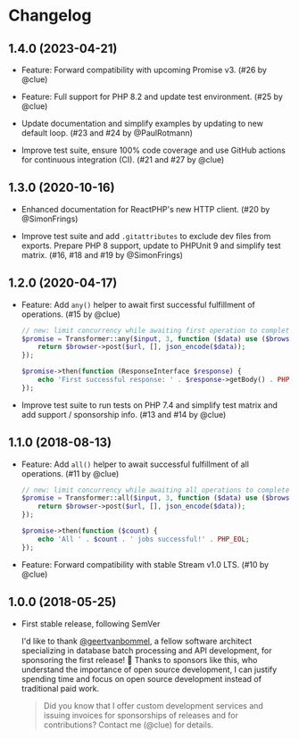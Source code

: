 # Changelog

## 1.4.0 (2023-04-21)

*   Feature: Forward compatibility with upcoming Promise v3.
    (#26 by @clue)

*   Feature: Full support for PHP 8.2 and update test environment.
    (#25 by @clue)

*   Update documentation and simplify examples by updating to new default loop.
    (#23 and #24 by @PaulRotmann)

*   Improve test suite, ensure 100% code coverage and use GitHub actions for continuous integration (CI).
    (#21 and #27 by @clue)

## 1.3.0 (2020-10-16)

*   Enhanced documentation for ReactPHP's new HTTP client.
    (#20 by @SimonFrings)

*   Improve test suite and add `.gitattributes` to exclude dev files from exports.
    Prepare PHP 8 support, update to PHPUnit 9 and simplify test matrix.
    (#16, #18 and #19 by @SimonFrings)

## 1.2.0 (2020-04-17)

*   Feature: Add `any()` helper to await first successful fulfillment of operations.
    (#15 by @clue)

    ```php
    // new: limit concurrency while awaiting first operation to complete successfully
    $promise = Transformer::any($input, 3, function ($data) use ($browser, $url) {
        return $browser->post($url, [], json_encode($data));
    });

    $promise->then(function (ResponseInterface $response) {
        echo 'First successful response: ' . $response->getBody() . PHP_EOL;
    });
    ```

*   Improve test suite to run tests on PHP 7.4 and simplify test matrix
    and add support / sponsorship info.
    (#13 and #14 by @clue)

## 1.1.0 (2018-08-13)

*   Feature: Add `all()` helper to await successful fulfillment of all operations.
    (#11 by @clue)

    ```php
    // new: limit concurrency while awaiting all operations to complete
    $promise = Transformer::all($input, 3, function ($data) use ($browser, $url) {
        return $browser->post($url, [], json_encode($data));
    });

    $promise->then(function ($count) {
        echo 'All ' . $count . ' jobs successful!' . PHP_EOL;
    });
    ```

*   Feature: Forward compatibility with stable Stream v1.0 LTS.
    (#10 by @clue)

## 1.0.0 (2018-05-25)

*   First stable release, following SemVer

    I'd like to thank [@geertvanbommel](https://github.com/geertvanbommel),
    a fellow software architect specializing in database batch processing and
    API development, for sponsoring the first release! 🎉
    Thanks to sponsors like this, who understand the importance of open source
    development, I can justify spending time and focus on open source development
    instead of traditional paid work.

    > Did you know that I offer custom development services and issuing invoices for
      sponsorships of releases and for contributions? Contact me (@clue) for details.
